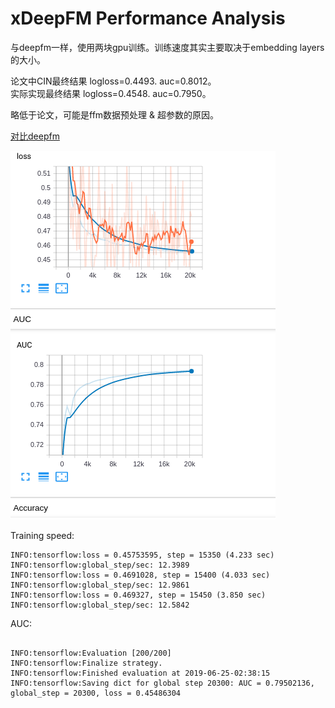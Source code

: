 # xDeepFM Performance Analysis

与deepfm一样，使用两块gpu训练。训练速度其实主要取决于embedding layers的大小。

论文中CIN最终结果 logloss=0.4493. auc=0.8012。\
实际实现最终结果 logloss=0.4548. auc=0.7950。

略低于论文，可能是ffm数据预处理 & 超参数的原因。

[对比deepfm](../deepfm/readme.md)

![auc](auc.png)

Training speed:
```angular2
INFO:tensorflow:loss = 0.45753595, step = 15350 (4.233 sec)
INFO:tensorflow:global_step/sec: 12.3989
INFO:tensorflow:loss = 0.4691028, step = 15400 (4.033 sec)
INFO:tensorflow:global_step/sec: 12.9861
INFO:tensorflow:loss = 0.469327, step = 15450 (3.850 sec)
INFO:tensorflow:global_step/sec: 12.5842
```

AUC:
```angular2

INFO:tensorflow:Evaluation [200/200]
INFO:tensorflow:Finalize strategy.
INFO:tensorflow:Finished evaluation at 2019-06-25-02:38:15
INFO:tensorflow:Saving dict for global step 20300: AUC = 0.79502136, global_step = 20300, loss = 0.45486304
```


